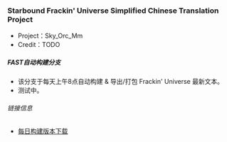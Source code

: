 ### Starbound Frackin' Universe Simplified Chinese Translation Project
* Project：Sky_Orc_Mm
* Credit：TODO

##### FAST自动构建分支
* 该分支于每天上午8点自动构建 & 导出/打包 Frackin' Universe 最新文本。
* 测试中。

###### 链接信息
* [每日构建版本下载](https://zomboid.cn/fast)
